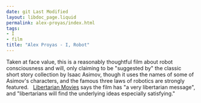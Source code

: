```yaml
---
date: git Last Modified
layout: libdoc_page.liquid
permalink: alex-proyas/index.html
tags:
- I
- film
title: "Alex Proyas - I, Robot"
---
```


Taken at face value, this is a reasonably thoughtful film about robot  consciousness and will, only claiming to be "suggested by" the classic short  story collection by Isaac Asimov, though it uses the names of some of Asimov's  characters, and the famous three laws of robotics are strongly featured.
  
 <a href="http://libertarianmovies.net/I/I-Robot-2004-.html">Libertarian Movies</a>  says the film has "a very libertarian message", and "libertarians will find the  underlying ideas especially satisfying."